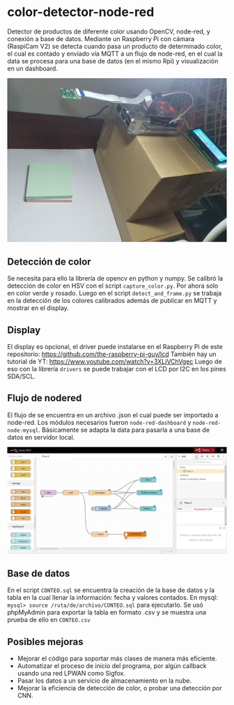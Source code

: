 # color-detector-node-red
Detector de productos de diferente color usando OpenCV, node-red, y conexión a base de datos.
Mediante un Raspberry Pi con cámara (RaspiCam V2) se detecta cuando pasa un producto de determinado color, el cual es contado y enviado vía MQTT a un flujo de node-red, en el cual la data se procesa para una base de datos (en el mismo Rpi) y visualización en un dashboard.

<img src=https://github.com/sadelcarpio/color-detector-node-red/blob/main/imgs/rpi.jpeg>

## Detección de color
Se necesita para ello  la librería de opencv en python y numpy. Se calibró la detección de color en HSV con el script `capture_color.py`. Por ahora solo en color verde y rosado.
Luego en el script `detect_and_frame.py` se trabaja en la detección de los colores calibrados además de publicar en MQTT y mostrar en el display.

## Display
El display es opcional, el driver puede instalarse en el Raspberry Pi de este repositorio: https://github.com/the-raspberry-pi-guy/lcd
También hay un tutorial de YT: https://www.youtube.com/watch?v=3XLjVChVgec
Luego de eso con la librería `drivers` se puede trabajar con el LCD por I2C en los pines SDA/SCL.

## Flujo de nodered
El flujo de se encuentra en un archivo .json el cual puede ser importado a node-red. Los módulos necesarios fueron `node-red-dashboard` y `node-red-node-mysql`.
Básicamente se adapta la data para pasarla a una base de datos en servidor local. 

<img src=https://github.com/sadelcarpio/color-detector-node-red/blob/main/imgs/flow.jpeg>

## Base de datos
En el script `CONTEO.sql` se encuentra la creación de la base de datos y la tabla en la cual llenar la información: fecha y valores contados.
En mysql:
`mysql> source /ruta/de/archivo/CONTEO.sql`
para ejecutarlo.
Se usó phpMyAdmin para exportar la tabla en formato .csv y se muestra una prueba de ello en `CONTEO.csv`

## Posibles mejoras
* Mejorar el código para soportar más clases de manera más eficiente.
* Automatizar el proceso de inicio del programa, por algún callback usando una red LPWAN como Sigfox.
* Pasar los datos a un servicio de almacenamiento en la nube.
* Mejorar la eficiencia de detección de color, o probar una detección por CNN.

